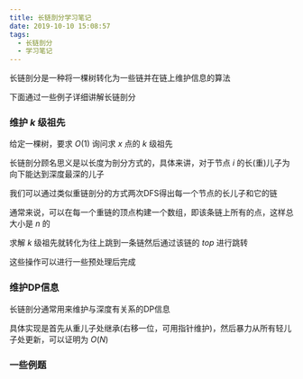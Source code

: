 ```yaml
---
title: 长链剖分学习笔记
date: 2019-10-10 15:08:57
tags:
  - 长链剖分
  - 学习笔记
---
```


长链剖分是一种将一棵树转化为一些链并在链上维护信息的算法

下面通过一些例子详细讲解长链剖分

<!-- more -->

### 维护 $k$ 级祖先

给定一棵树，要求 $O(1)$ 询问求 $x$ 点的 $k$ 级祖先

长链剖分顾名思义是以长度为剖分方式的，具体来讲，对于节点 $i$ 的长(重)儿子为向下能达到深度最深的儿子

我们可以通过类似重链剖分的方式两次DFS得出每一个节点的长儿子和它的链

通常来说，可以在每一个重链的顶点构建一个数组，即该条链上所有的点，这样总大小是 $n$ 的

求解 $k$ 级祖先就转化为往上跳到一条链然后通过该链的 $top$ 进行跳转

这些操作可以进行一些预处理后完成

### 维护DP信息

长链剖分通常用来维护与深度有关系的DP信息

具体实现是首先从重儿子处继承(右移一位，可用指针维护)，然后暴力从所有轻儿子处更新，可以证明为 $O(N)$

### 一些例题

